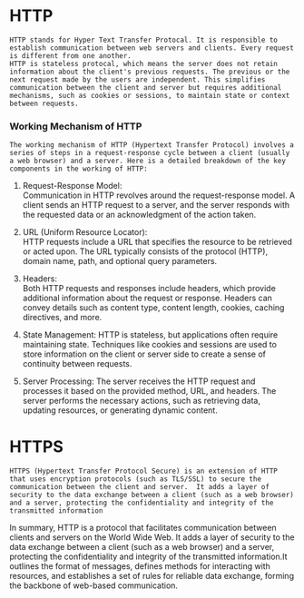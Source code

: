 # **HTTP**
    HTTP stands for Hyper Text Transfer Protocal. It is responsible to establish communication between web servers and clients. Every request is different from one another.  
    HTTP is stateless protocal, which means the server does not retain information about the client's previous requests. The previous or the next request made by the users are independent. This simplifies communication between the client and server but requires additional mechanisms, such as cookies or sessions, to maintain state or context between requests.
### Working Mechanism of HTTP
    The working mechanism of HTTP (Hypertext Transfer Protocol) involves a series of steps in a request-response cycle between a client (usually a web browser) and a server. Here is a detailed breakdown of the key components in the working of HTTP:
1.  Request-Response Model:  
    Communication in HTTP revolves around the request-response model. A client sends an HTTP request to a server, and the server responds with the requested data or an acknowledgment of the action taken.
    
2. URL (Uniform Resource Locator):  
    HTTP requests include a URL that specifies the resource to be retrieved or acted upon. The URL typically consists of the protocol (HTTP), domain name, path, and optional query parameters.
3. Headers:  
    Both HTTP requests and responses include headers, which provide additional information about the request or response. Headers can convey details such as content type, content length, cookies, caching directives, and more.

4. State Management:
    HTTP is stateless, but applications often require maintaining state. Techniques like cookies and sessions are used to store information on the client or server side to create a sense of continuity between requests.
5. Server Processing:
    The server receives the HTTP request and processes it based on the provided method, URL, and headers. The server performs the necessary actions, such as retrieving data, updating resources, or generating dynamic content.

# **HTTPS**
    HTTPS (Hypertext Transfer Protocol Secure) is an extension of HTTP that uses encryption protocols (such as TLS/SSL) to secure the communication between the client and server.  It adds a layer of security to the data exchange between a client (such as a web browser) and a server, protecting the confidentiality and integrity of the transmitted information


In summary, HTTP is a protocol that facilitates communication between clients and servers on the World Wide Web.  It adds a layer of security to the data exchange between a client (such as a web browser) and a server, protecting the confidentiality and integrity of the transmitted information.It outlines the format of messages, defines methods for interacting with resources, and establishes a set of rules for reliable data exchange, forming the backbone of web-based communication.